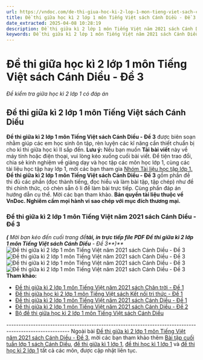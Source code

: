 ```yaml
---
url: https://vndoc.com/de-thi-giua-hoc-ki-2-lop-1-mon-tieng-viet-sach-canh-dieu-de-3-228025
title: Đề thi giữa học kì 2 lớp 1 môn Tiếng Việt sách Cánh Diều - Đề 3 - Đề kiểm tra giữa học kì 2 lớp 1 có đáp án - VnDoc.com
date_extracted: 2025-04-08 10:28:19
description: Đề thi giữa kì 2 lớp 1 môn Tiếng Việt năm 2021 sách Cánh Diều - Đề 3 được soạn nhằm giúp các em HS ôn luyện, chuẩn bị sẵn sàng cho bài thi giữa kì 2 sắp tới.
keywords: Đề thi giữa kì 2 lớp 1 môn Tiếng Việt năm 2021 sách Cánh Diều,Đề kiểm tra giữa kì 2 lớp 1 môn Tiếng Việt năm 2020 - 2021,Đề kiểm tra giữa kì 2 lớp 1 môn Tiếng Việt năm 2021,Đề kiểm tra giữa kì 2 lớp 1 môn Tiếng Việt năm học 2021,Đề thi giữa học kì 2 môn Tiếng Việt lớp 1,Đề thi giữa kì 2 lớp 1 môn Tiếng Việt,Đề thi giữa kì 2 môn Tiếng Việt lớp 1 năm 2021,Đề thi giữa kì 2 lớp 1 theo chương trình mới,Đề kiểm tra giữa học kì 2 lớp 1 theo chương trình mới
---
```


# Đề thi giữa học kì 2 lớp 1 môn Tiếng Việt sách Cánh Diều - Đề 3
 _Đề kiểm tra giữa học kì 2 lớp 1 có đáp án_
## Đề thi giữa kì 2 lớp 1 môn Tiếng Việt sách Cánh Diều
**Đề thi giữa kì 2 lớp 1 môn Tiếng Việt sách Cánh Diều - Đề 3** được biên soạn nhằm giúp các em học sinh ôn tập, rèn luyện các kĩ năng cần thiết chuẩn bị cho kì thi giữa học kì II sắp đến.
**Lưu ý:** Nếu bạn muốn **Tải bài viết** này về máy tính hoặc điện thoại, vui lòng kéo xuống cuối bài viết.
Để tiện trao đổi, chia sẻ kinh nghiệm về giảng dạy và học tập các môn học lớp 1, cùng các tài liệu học tập hay lớp 1, mời các bạn tham gia [Nhóm Tài liệu học tập lớp 1.](<https://vndoc.com/goto?q=aHR0cHM6Ly93d3cuZmFjZWJvb2suY29tL2dyb3Vwcy9UYWkubGlldS5ob2MudGFwLmxvcC4xLlZORE9D>)
**Đề thi giữa kì 2 lớp 1 môn Tiếng Việt sách Cánh Diều - Đề 3** gồm phần đề thi đủ các phần \(đọc thành tiếng, đọc hiểu và làm bài tập, tập chép\) như đề thi chính thức, có chèn sẵn ô li để làm bài trực tiếp. Cùng phần đáp án hướng dẫn cụ thể. Mời các bạn tham khảo.
**Bản quyền tài liệu thuộc về VnDoc. Nghiêm cấm mọi hành vi sao chép với mục đích thương mại.**
### Đề thi giữa kì 2 lớp 1 môn Tiếng Việt năm 2021 sách Cánh Diều - Đề 3
 _**\(** Mời bạn kéo đến cuối trang để**tải, in trực tiếp file PDF Đề thi giữa kì 2 lớp 1 môn Tiếng Việt sách Cánh Diều** \- Đề 3**\)**_
![Đề thi giữa kì 2 lớp 1 môn Tiếng Việt năm 2021 sách Cánh Diều - Đề 3](https://i.vdoc.vn/data/image/2021/03/05/de-thi-giua-ki-2-lop-1-mon-tieng-viet-nam-2021-sach-canh-dieu-de-3-1.png)
![Đề thi giữa kì 2 lớp 1 môn Tiếng Việt năm 2021 sách Cánh Diều - Đề 3](https://i.vdoc.vn/data/image/2021/03/05/de-thi-giua-ki-2-lop-1-mon-tieng-viet-nam-2021-sach-canh-dieu-de-3-2.png)
![Đề thi giữa kì 2 lớp 1 môn Tiếng Việt năm 2021 sách Cánh Diều - Đề 3](https://i.vdoc.vn/data/image/2021/03/05/de-thi-giua-ki-2-lop-1-mon-tieng-viet-nam-2021-sach-canh-dieu-de-3-3.png)
![Đề thi giữa kì 2 lớp 1 môn Tiếng Việt năm 2021 sách Cánh Diều - Đề 3](https://i.vdoc.vn/data/image/2021/03/05/de-thi-giua-ki-2-lop-1-mon-tieng-viet-nam-2021-sach-canh-dieu-de-3-4.png)
**Tham khảo:**
  * [Đề thi giữa kì 2 lớp 1 môn Tiếng Việt năm 2021 sách Chân trời - Đề 1](<https://vndoc.com/de-thi-giua-hoc-ki-2-lop-1-mon-tieng-viet-sach-chan-troi-sang-tao-de-1-227505>)
  * [Đề thi giữa học kì 2 lớp 1 môn Tiếng Việt sách Kết nối tri thức - Đề 1](<https://vndoc.com/de-thi-giua-hoc-ki-2-lop-1-mon-tieng-viet-sach-ket-noi-tri-thuc-de-1-227521>)
  * [Đề thi giữa kì 2 lớp 1 môn Tiếng Việt năm 2021 sách Cánh Diều - Đề 1](<https://vndoc.com/de-thi-giua-hoc-ki-2-lop-1-mon-tieng-viet-sach-canh-dieu-de-1-227488>)
  * [Đề thi giữa kì 2 lớp 1 môn Tiếng Việt năm 2021 sách Cánh Diều - Đề 2](<https://vndoc.com/de-thi-giua-hoc-ki-2-lop-1-mon-tieng-viet-sach-canh-dieu-de-2-228009>)
  * [Bộ đề thi giữa học kì 2 lớp 1 môn Tiếng Việt sách Cánh Diều](<https://vndoc.com/bo-de-thi-giua-hoc-ki-2-lop-1-mon-tieng-viet-sach-canh-dieu-228028>)

\--------------------------------------------------------------------------------------------------------
Ngoài bài [Đề thi giữa kì 2 lớp 1 môn Tiếng Việt năm 2021 sách Cánh Diều - Đề 3](<https://vndoc.com/de-thi-giua-hoc-ki-2-lop-1-mon-tieng-viet-sach-canh-dieu-de-3-228025>), mời các bạn tham khảo thêm [Bài tập cuối tuần lớp 1 sách Cánh Diều](<https://vndoc.com/bai-tap-cuoi-tuan-lop1>), [đề thi giữa kì 1 lớp 1](<https://vndoc.com/de-thi-giua-ki-1-lop1>), [đề thi học kì 1 lớp 1](<https://vndoc.com/de-thi-hoc-ki-1-lop1>) và [đề thi học kì 2 lớp 1](<https://vndoc.com/de-thi-hoc-ki-2-lop1>) tất cả các môn, được cập nhật liên tục.

